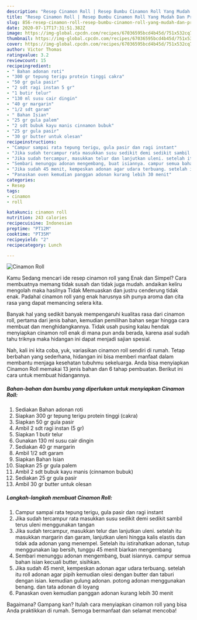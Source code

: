 ```yaml
---
description: "Resep Cinamon Roll | Resep Bumbu Cinamon Roll Yang Mudah Dan Praktis"
title: "Resep Cinamon Roll | Resep Bumbu Cinamon Roll Yang Mudah Dan Praktis"
slug: 856-resep-cinamon-roll-resep-bumbu-cinamon-roll-yang-mudah-dan-praktis
date: 2020-07-17T17:31:51.382Z
image: https://img-global.cpcdn.com/recipes/67036595bcd4b45d/751x532cq70/cinamon-roll-foto-resep-utama.jpg
thumbnail: https://img-global.cpcdn.com/recipes/67036595bcd4b45d/751x532cq70/cinamon-roll-foto-resep-utama.jpg
cover: https://img-global.cpcdn.com/recipes/67036595bcd4b45d/751x532cq70/cinamon-roll-foto-resep-utama.jpg
author: Victor Thomas
ratingvalue: 3.2
reviewcount: 15
recipeingredient:
- " Bahan adonan roti"
- "300 gr tepung terigu protein tinggi cakra"
- "50 gr gula pasir"
- "2 sdt ragi instan 5 gr"
- "1 butir telur"
- "130 ml susu cair dingin"
- "40 gr margarin"
- "1/2 sdt garam"
- " Bahan Isian"
- "25 gr gula palem"
- "2 sdt bubuk kayu manis cinnamon bubuk"
- "25 gr gula pasir"
- "30 gr butter untuk olesan"
recipeinstructions:
- "Campur sampai rata tepung terigu, gula pasir dan ragi instant"
- "Jika sudah tercampur rata masukkan susu sedikit demi sedikit sambil terus uleni menggunakan tangan"
- "Jika sudah tercampur, masukkan telur dan lanjutkan uleni. setelah itu masukkan margarin dan garam, lanjutkan uleni hingga kalis elastis dan tidak ada adonan yang menempel. Setelah itu istirahatkan adonan, tutup menggunakan lap bersih, tunggu 45 menit biarkan mengembang"
- "Sembari menunggu adonan mengembang, buat isiannya. campur semua bahan isian kecuali butter, sisihkan."
- "Jika sudah 45 menit, kempeskan adonan agar udara terbuang. setelah itu roll adonan agar pipih kemudian olesi dengan butter dan taburi dengan isian. kemudian gulung adonan. potong adonan menggunakan benang. dan tata adonan di loyang"
- "Panaskan oven kemudian panggan adonan kurang lebih 30 menit"
categories:
- Resep
tags:
- cinamon
- roll

katakunci: cinamon roll 
nutrition: 243 calories
recipecuisine: Indonesian
preptime: "PT12M"
cooktime: "PT35M"
recipeyield: "2"
recipecategory: Lunch

---
```



![Cinamon Roll](https://img-global.cpcdn.com/recipes/67036595bcd4b45d/751x532cq70/cinamon-roll-foto-resep-utama.jpg)

Kamu Sedang mencari ide resep cinamon roll yang Enak dan Simpel? Cara membuatnya memang tidak susah dan tidak juga mudah. andaikan keliru mengolah maka hasilnya Tidak Memuaskan dan justru cenderung tidak enak. Padahal cinamon roll yang enak harusnya sih punya aroma dan cita rasa yang dapat memancing selera kita.



Banyak hal yang sedikit banyak mempengaruhi kualitas rasa dari cinamon roll, pertama dari jenis bahan, kemudian pemilihan bahan segar hingga cara membuat dan menghidangkannya. Tidak usah pusing kalau hendak menyiapkan cinamon roll enak di mana pun anda berada, karena asal sudah tahu triknya maka hidangan ini dapat menjadi sajian spesial.


Nah, kali ini kita coba, yuk, variasikan cinamon roll sendiri di rumah. Tetap berbahan yang sederhana, hidangan ini bisa memberi manfaat dalam membantu menjaga kesehatan tubuhmu sekeluarga. Anda bisa menyiapkan Cinamon Roll memakai 13 jenis bahan dan 6 tahap pembuatan. Berikut ini cara untuk membuat hidangannya.

<!--inarticleads1-->

##### Bahan-bahan dan bumbu yang diperlukan untuk menyiapkan Cinamon Roll:

1. Sediakan  Bahan adonan roti
1. Siapkan 300 gr tepung terigu protein tinggi (cakra)
1. Siapkan 50 gr gula pasir
1. Ambil 2 sdt ragi instan (5 gr)
1. Siapkan 1 butir telur
1. Gunakan 130 ml susu cair dingin
1. Sediakan 40 gr margarin
1. Ambil 1/2 sdt garam
1. Siapkan  Bahan Isian
1. Siapkan 25 gr gula palem
1. Ambil 2 sdt bubuk kayu manis (cinnamon bubuk)
1. Sediakan 25 gr gula pasir
1. Ambil 30 gr butter untuk olesan




<!--inarticleads2-->

##### Langkah-langkah membuat Cinamon Roll:

1. Campur sampai rata tepung terigu, gula pasir dan ragi instant
1. Jika sudah tercampur rata masukkan susu sedikit demi sedikit sambil terus uleni menggunakan tangan
1. Jika sudah tercampur, masukkan telur dan lanjutkan uleni. setelah itu masukkan margarin dan garam, lanjutkan uleni hingga kalis elastis dan tidak ada adonan yang menempel. Setelah itu istirahatkan adonan, tutup menggunakan lap bersih, tunggu 45 menit biarkan mengembang
1. Sembari menunggu adonan mengembang, buat isiannya. campur semua bahan isian kecuali butter, sisihkan.
1. Jika sudah 45 menit, kempeskan adonan agar udara terbuang. setelah itu roll adonan agar pipih kemudian olesi dengan butter dan taburi dengan isian. kemudian gulung adonan. potong adonan menggunakan benang. dan tata adonan di loyang
1. Panaskan oven kemudian panggan adonan kurang lebih 30 menit




Bagaimana? Gampang kan? Itulah cara menyiapkan cinamon roll yang bisa Anda praktikkan di rumah. Semoga bermanfaat dan selamat mencoba!
